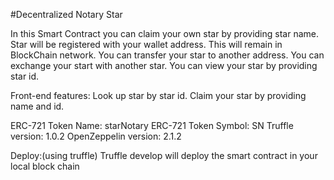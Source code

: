 #Decentralized Notary Star

In this Smart Contract you can claim your own star by providing star name. Star will be registered with your wallet address.
This will remain in BlockChain network.
You can transfer your star to another address.
You can exchange your start with another star.
You can view your star by providing star id.

Front-end features:
Look up star by star id.
Claim your star by providing name and id.

 ERC-721 Token Name: starNotary
 ERC-721 Token Symbol:  SN
 Truffle version: 1.0.2
 OpenZeppelin version: 2.1.2
 
 
 Deploy:(using truffle)
 Truffle develop will deploy the smart contract in your local block chain
